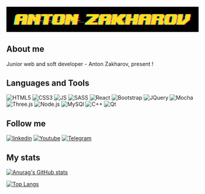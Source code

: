 [![Header](https://github.com/GraveRob/GraveRob/blob/main/assets/glitch.png)](https://www.linkedin.com/in/anton-zakharov-a4b136202/)

## About me
Junior web and soft developer - Anton Zakharov, present !

## Languages and Tools
![HTML5](https://img.shields.io/badge/-HTML5-black?style=for-the-badge&logo=html5)
![CSS3](https://img.shields.io/badge/-CSS-black?style=for-the-badge&logo=css3)
![JS](https://img.shields.io/badge/-JavaScript-black?style=for-the-badge&logo=javascript)
![SASS](https://img.shields.io/badge/-SASS-black?style=for-the-badge&logo=sass)
![React](https://img.shields.io/badge/-React-black?style=for-the-badge&logo=react)
![Bootstrap](https://img.shields.io/badge/-Bootstrap-black?style=for-the-badge&logo=Bootstrap)
![JQuery](https://img.shields.io/badge/-JQuery-black?style=for-the-badge&logo=JQuery)
![Mocha](https://img.shields.io/badge/-Mocha-black?style=for-the-badge&logo=Mocha)
![Three.js](https://img.shields.io/badge/-Three.js-black?style=for-the-badge&logo=Three.js)
![Node.js](https://img.shields.io/badge/-Node.js-black?style=for-the-badge&logo=Node.js)
![MySQl](https://img.shields.io/badge/-MySQl-black?style=for-the-badge&logo=mysql)
![C++](https://img.shields.io/badge/-C++-black?style=for-the-badge&logo=C%2b%2b)
![Qt](https://img.shields.io/badge/-Qt-black?style=for-the-badge&logo=Qt)


## Follow me

[![linkedin](https://img.shields.io/badge/-linkedin-black?style=for-the-badge&logo=linkedin)](https://www.linkedin.com/in/anton-zakharov-a4b136202/)
[![Youtube](https://img.shields.io/badge/-Youtube-black?style=for-the-badge&logo=Youtube)](https://www.youtube.com/channel/UCKuvqIrulhjh-Qf1of3mpRg/featured)
[![Telegram](https://img.shields.io/badge/-Telegram-black?style=for-the-badge&logo=Telegram)](https://t.me/GraveRob)

## My stats

[![Anurag's GitHub stats](https://github-readme-stats.vercel.app/api?username=GraveRob&show_icons=true&theme=great-gatsby)
](https://github.com/GraveRob/github-readme-stats)

[![Top Langs](https://github-readme-stats.vercel.app/api/top-langs/?username=GraveRob&theme=great-gatsby&layout=compact)](https://github.com/GraveRob/github-readme-stats)